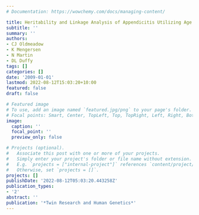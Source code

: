```yaml
---
# Documentation: https://wowchemy.com/docs/managing-content/

title: Heritability and Linkage Analysis of Appendicitis Utilizing Age at Onset
subtitle: ''
summary: ''
authors:
- CJ Oldmeadow
- K Mengersen
- N Martin
- DL Duffy
tags: []
categories: []
date: '2009-01-01'
lastmod: 2022-08-12T15:03:20+10:00
featured: false
draft: false

# Featured image
# To use, add an image named `featured.jpg/png` to your page's folder.
# Focal points: Smart, Center, TopLeft, Top, TopRight, Left, Right, BottomLeft, Bottom, BottomRight.
image:
  caption: ''
  focal_point: ''
  preview_only: false

# Projects (optional).
#   Associate this post with one or more of your projects.
#   Simply enter your project's folder or file name without extension.
#   E.g. `projects = ["internal-project"]` references `content/project/deep-learning/index.md`.
#   Otherwise, set `projects = []`.
projects: []
publishDate: '2022-08-12T05:03:20.443258Z'
publication_types:
- '2'
abstract: ''
publication: '*Twin Research and Human Genetics*'
---
```

